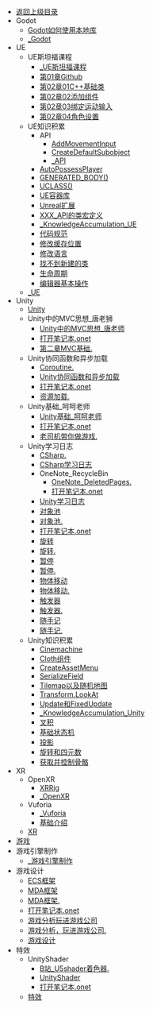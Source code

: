 - [返回上级目录](../_sidebar.md)
- Godot
    - [Godot如何使用本地库](Godot/Godot如何使用本地库.md)
    - [_Godot](Godot/_Godot.md)
- UE
    - UE斯坦福课程
        - [_UE斯坦福课程](UE/UE斯坦福课程/_UE斯坦福课程.md)
        - [第01章Github](UE/UE斯坦福课程/第01章Github.md)
        - [第02章01C++基础类](UE/UE斯坦福课程/第02章01C++基础类.md)
        - [第02章02添加组件](UE/UE斯坦福课程/第02章02添加组件.md)
        - [第02章03绑定运动输入](UE/UE斯坦福课程/第02章03绑定运动输入.md)
        - [第02章04角色设置](UE/UE斯坦福课程/第02章04角色设置.md)
    - UE知识积累
        - API
            - [AddMovementInput](UE/UE知识积累/API/AddMovementInput.md)
            - [CreateDefaultSubobject](UE/UE知识积累/API/CreateDefaultSubobject.md)
            - [_API](UE/UE知识积累/API/_API.md)
        - [AutoPossessPlayer](UE/UE知识积累/AutoPossessPlayer.md)
        - [GENERATED_BODY()](UE/UE知识积累/GENERATED_BODY().md)
        - [UCLASS()](UE/UE知识积累/UCLASS().md)
        - [UE容器库](UE/UE知识积累/UE容器库.md)
        - [Unreal扩展](UE/UE知识积累/Unreal扩展.md)
        - [XXX_API的类宏定义](UE/UE知识积累/XXX_API的类宏定义.md)
        - [_KnowledgeAccumulation_UE](UE/UE知识积累/_KnowledgeAccumulation_UE.md)
        - [代码规范](UE/UE知识积累/代码规范.md)
        - [修改缓存位置](UE/UE知识积累/修改缓存位置.md)
        - [修改语言](UE/UE知识积累/修改语言.md)
        - [找不到新建的类](UE/UE知识积累/找不到新建的类.md)
        - [生命周期](UE/UE知识积累/生命周期.md)
        - [编辑器基本操作](UE/UE知识积累/编辑器基本操作.md)
    - [_UE](UE/_UE.md)
- Unity
    - [Unity](Unity/Unity.md)
    - Unity中的MVC思想_唐老狮
        - [Unity中的MVC思想_唐老师](Unity/Unity中的MVC思想_唐老狮/Unity中的MVC思想_唐老师.md)
        - [打开笔记本.onet](Unity/Unity中的MVC思想_唐老狮/打开笔记本.onetoc2)
        - [第二章MVC基础.](Unity/Unity中的MVC思想_唐老狮/第二章MVC基础.one)
    - Unity协同函数和异步加载
        - [Coroutine.](Unity/Unity协同函数和异步加载/Coroutine.one)
        - [Unity协同函数和异步加载](Unity/Unity协同函数和异步加载/Unity协同函数和异步加载.md)
        - [打开笔记本.onet](Unity/Unity协同函数和异步加载/打开笔记本.onetoc2)
        - [资源加载.](Unity/Unity协同函数和异步加载/资源加载.one)
    - Unity基础_呵呵老师
        - [Unity基础_呵呵老师](Unity/Unity基础_呵呵老师/Unity基础_呵呵老师.md)
        - [打开笔记本.onet](Unity/Unity基础_呵呵老师/打开笔记本.onetoc2)
        - [老司机带你做游戏.](Unity/Unity基础_呵呵老师/老司机带你做游戏.one)
    - Unity学习日志
        - [CSharp.](Unity/Unity学习日志/CSharp.one)
        - [CSharp学习日志](Unity/Unity学习日志/CSharp学习日志.md)
        - OneNote_RecycleBin
            - [OneNote_DeletedPages.](Unity/Unity学习日志/OneNote_RecycleBin/OneNote_DeletedPages.one)
            - [打开笔记本.onet](Unity/Unity学习日志/OneNote_RecycleBin/打开笔记本.onetoc2)
        - [Unity学习日志](Unity/Unity学习日志/Unity学习日志.md)
        - [对象池](Unity/Unity学习日志/对象池.md)
        - [对象池.](Unity/Unity学习日志/对象池.one)
        - [打开笔记本.onet](Unity/Unity学习日志/打开笔记本.onetoc2)
        - [旋转](Unity/Unity学习日志/旋转.md)
        - [旋转.](Unity/Unity学习日志/旋转.one)
        - [暂停](Unity/Unity学习日志/暂停.md)
        - [暂停.](Unity/Unity学习日志/暂停.one)
        - [物体移动](Unity/Unity学习日志/物体移动.md)
        - [物体移动.](Unity/Unity学习日志/物体移动.one)
        - [触发器](Unity/Unity学习日志/触发器.md)
        - [触发器.](Unity/Unity学习日志/触发器.one)
        - [随手记](Unity/Unity学习日志/随手记.md)
        - [随手记.](Unity/Unity学习日志/随手记.one)
    - Unity知识积累
        - [Cinemachine](Unity/Unity知识积累/Cinemachine.md)
        - [Cloth组件](Unity/Unity知识积累/Cloth组件.md)
        - [CreateAssetMenu](Unity/Unity知识积累/CreateAssetMenu.md)
        - [SerializeField](Unity/Unity知识积累/SerializeField.md)
        - [Tilemap以及随机地图](Unity/Unity知识积累/Tilemap以及随机地图.md)
        - [Transform.LookAt](Unity/Unity知识积累/Transform.LookAt.md)
        - [Update和FixedUpdate](Unity/Unity知识积累/Update和FixedUpdate.md)
        - [_KnowledgeAccumulation_Unity](Unity/Unity知识积累/_KnowledgeAccumulation_Unity.md)
        - [叉积](Unity/Unity知识积累/叉积.md)
        - [基础状态机](Unity/Unity知识积累/基础状态机.md)
        - [投影](Unity/Unity知识积累/投影.md)
        - [旋转和四元数](Unity/Unity知识积累/旋转和四元数.md)
        - [获取并控制骨骼](Unity/Unity知识积累/获取并控制骨骼.md)
- XR
    - OpenXR
        - [XRRig](XR/OpenXR/XRRig.md)
        - [_OpenXR](XR/OpenXR/_OpenXR.md)
    - Vuforia
        - [_Vuforia](XR/Vuforia/_Vuforia.md)
        - [基础介绍](XR/Vuforia/基础介绍.md)
    - [XR](XR/XR.md)
- [游戏](游戏.md)
- 游戏引擎制作
    - [_游戏引擎制作](游戏引擎制作/_游戏引擎制作.md)
- 游戏设计
    - [ECS框架](游戏设计/ECS框架.md)
    - [MDA框架](游戏设计/MDA框架.md)
    - [MDA框架.](游戏设计/MDA框架.one)
    - [打开笔记本.onet](游戏设计/打开笔记本.onetoc2)
    - [游戏分析玩进游戏公司](游戏设计/游戏分析玩进游戏公司.md)
    - [游戏分析，玩进游戏公司.](游戏设计/游戏分析，玩进游戏公司.one)
    - [游戏设计](游戏设计/游戏设计.md)
- 特效
    - UnityShader
        - [B站_U5shader着色器.](特效/UnityShader/B站_U5shader着色器.one)
        - [UnityShader](特效/UnityShader/UnityShader.md)
        - [打开笔记本.onet](特效/UnityShader/打开笔记本.onetoc2)
    - [特效](特效/特效.md)